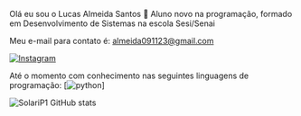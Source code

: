 Olá eu sou o Lucas Almeida Santos 👋
Aluno novo na programação, formado em Desenvolvimento de Sistemas na escola Sesi/Senai

Meu e-mail para contato é: almeida091123@gmail.com

[![Instagram](https://img.shields.io/badge/Instagram-E4405F?style=for-the-badge&logo=instagram&logoColor=white)](https://www.instagram.com/lucas_arume/)

Até o momento com conhecimento nas seguintes linguagens de programação:
[![python](https://img.shields.io/badge/Python-3776AB?style=for-the-badge&logo=python&logoColor=white)]

![SolariP1 GitHub stats](https://github-readme-stats.vercel.app/api?username=SolariP1&show_icons=true&theme=radical)
